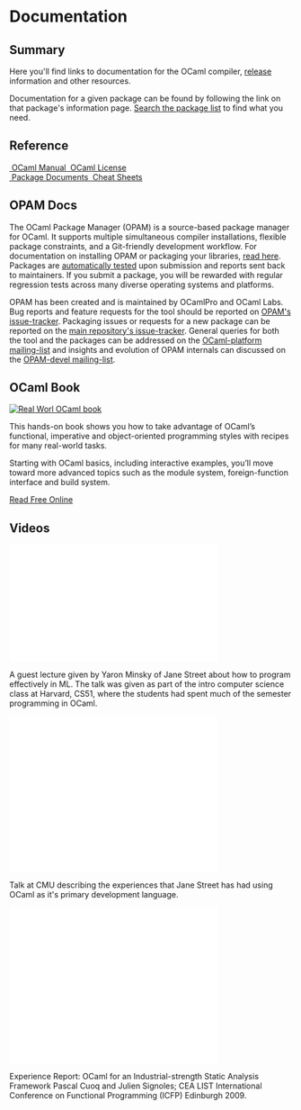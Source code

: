 <!-- ((! set title Docs !)) ((! set documentation !)) -->

<div class="container">
    <h1>Documentation</h1>
    <div class="row">
        <section class="span6 condensed">
            <h1 class="ruled">Summary</h1>
            <p>Here you'll find links to documentation for the OCaml compiler, <a href="/releases">release</a> information and other resources.</p>
            <p>Documentation for a given package can be found by following the link on that package's information page. <a href="https://opam.ocaml.org/pkg/">Search the package list</a> to find what you need.</p>
        </section>
        <section class="span6 condensed">
            <h1 class="ruled">Reference</h1>
            <div class="row">
                <a href="#" class="span3 documentation-highlight">
                    <img src="/img/manual.png" alt="">
                    OCaml Manual
                </a>
                <a href="license.html" class="span3 documentation-highlight">
                    <img src="/img/license.png" alt="">
                    OCaml License
                </a>
            </div>
            <div class="row">
                <a href="/pkg" class="span3 documentation-highlight">
                    <img src="/img/documents.png" alt="">
                    Package Documents
                </a>
                <a href="cheat_sheets.html" class="span3 documentation-highlight">
                    <img src="/img/cheat.png" alt="">
                    Cheat Sheets
                </a>
            </div>
        </section>
    </div>
    <div class="row">
        <section class="span6 condensed">
            <h1 class="ruled">OPAM Docs</h1>
            <p>The OCaml Package Manager (OPAM) is a source-based package manager for OCaml. It supports multiple simultaneous compiler installations, flexible package constraints, and a Git-friendly development workflow. For documentation on installing OPAM or packaging your libraries, <a href="http://opam.ocamlpro.org/doc/Quick_Install.html">read here</a>. Packages are <a href="/docs/ocamlot">automatically tested</a> upon submission and reports sent back to maintainers. If you submit a package, you will be rewarded with regular regression tests across many diverse operating systems and platforms.</p>
            <p>OPAM has been created and is maintained by OCamlPro and OCaml Labs. Bug reports and feature requests for the tool should be reported on <a href="https://github.com/OCamlPro/opam/issues">OPAM's issue-tracker</a>. Packaging issues or requests for a new package can be reported on the <a href="https://github.com/OCamlPro/opam-repository/issues">main repository's issue-tracker</a>. General queries for both the tool and the packages can be addressed on the <a href="http://lists.ocaml.org/listinfo/platform">OCaml-platform mailing-list</a> and insights and evolution of OPAM internals can discussed on the <a href="http://lists.ocaml.org/listinfo/opam-devel">OPAM-devel mailing-list</a>.</p>
        </section>
        <section class="span6 condensed">
            <h1 class="ruled">OCaml Book</h1>
            <div class="row">
                <div class="span2 documentation-book">
                    <a href="https://realworldocaml.org">
                        <img src="/img/real-world-ocaml.png" alt="Real Worl OCaml book">
                    </a>
                </div>
                <div class="span4">
                    <p>This hands-on book shows you how to take advantage of OCaml’s functional, imperative and object-oriented programming styles with recipes for many real-world tasks.</p>
                    <p>Starting with OCaml basics, including interactive examples, you’ll move toward more advanced topics such as the module system, foreign-function interface and build system.</p>
                    <p><a href="https://realworldocaml.org">Read Free Online</a></p>
                </div>
            </div>
        </section>
    </div>
    <div class="row">
        <section class="span12 condensed">
            <h1 class="ruled">Videos</h1>
            <div class="row">
                    <div class="span4">
                        <p class="documentation-video">
                            <iframe src="//player.vimeo.com/video/14313378?portrait=0&amp;color=ff9933" width="370" height="208" frameborder="0" webkitallowfullscreen mozallowfullscreen allowfullscreen></iframe>
                        </p>
                        <p>A guest lecture given by Yaron Minsky of Jane Street about how to program effectively in ML. The talk was given as part of the intro computer science class at Harvard, CS51, where the students had spent much of the semester programming in OCaml.</p>
                    </div>
                    <div class="span4">
                        <p class="documentation-video">
                            <iframe src="//player.vimeo.com/video/14317442?portrait=0&amp;color=ff9933" width="370" height="278" frameborder="0" webkitallowfullscreen mozallowfullscreen allowfullscreen></iframe>
                        </p>
                        <p>Talk at CMU describing the experiences that Jane Street has had using OCaml as it's primary development language.</p>
                    </div>
                    <div class="span4">
                        <p class="documentation-video">
                            <iframe src="//player.vimeo.com/video/6652523?portrait=0&amp;color=ff9933" width="370" height="278" frameborder="0" webkitallowfullscreen mozallowfullscreen allowfullscreen></iframe>
                        </p>
                        <p>Experience Report: OCaml for an Industrial-strength Static Analysis Framework 
                        Pascal Cuoq and Julien Signoles; CEA LIST
                        International Conference on Functional Programming (ICFP) Edinburgh 2009.</p>
                    </div>
            </div>
        </section>
    </div>
</div>

